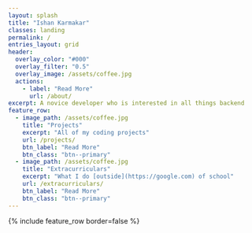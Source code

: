 ```yaml
---
layout: splash
title: "Ishan Karmakar"
classes: landing
permalink: /
entries_layout: grid
header:
  overlay_color: "#000"
  overlay_filter: "0.5"
  overlay_image: /assets/coffee.jpg
  actions:
    - label: "Read More"
      url: /about/
excerpt: A novice developer who is interested in all things backend
feature_row:
  - image_path: /assets/coffee.jpg
    title: "Projects"
    excerpt: "All of my coding projects"
    url: /projects/
    btn_label: "Read More"
    btn_class: "btn--primary"
  - image_path: /assets/coffee.jpg
    title: "Extracurriculars"
    excerpt: "What I do [outside](https://google.com) of school"
    url: /extracurriculars/
    btn_label: "Read More"
    btn_class: "btn--primary"
---
```

{% include feature_row border=false %}